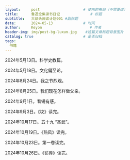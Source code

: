```yaml
---
layout:     post                    # 使用的布局（不需要改）
title:      鲁迅全集读书日记              # 标题 
subtitle:   大部头阅读计划001 #副标题
date:       2024-05-13              # 时间
author:     Keyon                      # 作者
header-img: img/post-bg-luxun.jpg    #这篇文章标题背景图片
catalog: true                       # 是否归档
tags:
  书籍
---
```


2024年5月13日。科学史教篇。

2024年5月18日。文化偏至论。

2024年8月24日。我之节烈观。

2024年8月25日。我们现在怎样做父亲。

2024年9月1日。看镜有感。

2024年9月3日。《坟》读完。

2024年10月17日。五十九 “圣武”。

2024年10月19日。《热风》读完。

2024年10月23日。第一卷读完。

2024年10月26日。《彷徨》读完。